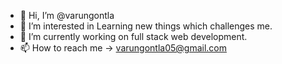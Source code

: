 - 👋 Hi, I’m @varungontla
- 👀 I’m interested in Learning new things which challenges me.
- 🌱 I’m currently working on full stack web development.
- 📫 How to reach me -> varungontla05@gmail.com
